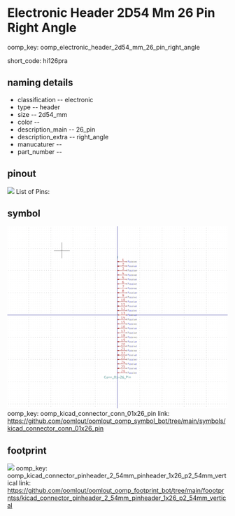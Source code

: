 # Electronic Header 2D54 Mm 26 Pin Right Angle
oomp_key: oomp_electronic_header_2d54_mm_26_pin_right_angle  

short_code: hi126pra
## naming details
* classification -- electronic
* type -- header
* size -- 2d54_mm
* color -- 
* description_main -- 26_pin
* description_extra -- right_angle
* manucaturer -- 
* part_number -- 
## pinout
![](working_pinout_600.png)
List of Pins:

## symbol

![](symbol/0/working/working_600.png)
oomp_key: oomp_kicad_connector_conn_01x26_pin
link: https://github.com/oomlout/oomlout_oomp_symbol_bot/tree/main/symbols/kicad_connector_conn_01x26_pin


## footprint

![](footprint/0/working/working_600.png)
oomp_key: oomp_kicad_connector_pinheader_2_54mm_pinheader_1x26_p2_54mm_vertical
link: https://github.com/oomlout/oomlout_oomp_footprint_bot/tree/main/foootprntss/kicad_connector_pinheader_2_54mm_pinheader_1x26_p2_54mm_vertical
